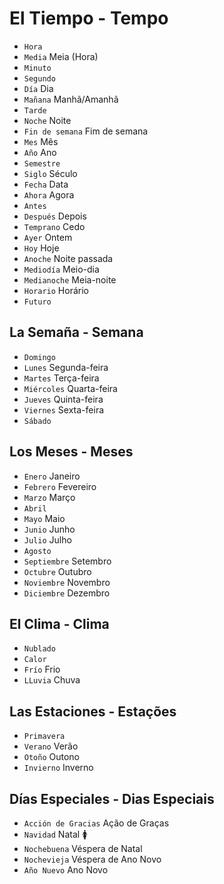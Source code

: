 # El Tiempo - Tempo

-   `Hora`
-   `Media` Meia (Hora)
-   `Minuto`
-   `Segundo`
-   `Día` Dia
-   `Mañana` Manhã/Amanhã
-   `Tarde`
-   `Noche` Noite
-   `Fin de semana` Fim de semana
-   `Mes` Mês
-   `Año` Ano
-   `Semestre`
-   `Siglo` Século
-   `Fecha` Data
-   `Ahora` Agora
-   `Antes`
-   `Después` Depois
-   `Temprano` Cedo
-   `Ayer` Ontem
-   `Hoy` Hoje
-   `Anoche` Noite passada
-   `Mediodía` Meio-dia
-   `Medianoche` Meia-noite
-   `Horario` Horário
-   `Futuro`

## La Semaña - Semana

-   `Domingo`
-   `Lunes` Segunda-feira
-   `Martes` Terça-feira
-   `Miércoles` Quarta-feira
-   `Jueves` Quinta-feira
-   `Viernes` Sexta-feira
-   `Sábado`

## Los Meses - Meses

-   `Enero` Janeiro
-   `Febrero` Fevereiro
-   `Marzo` Março
-   `Abril`
-   `Mayo` Maio
-   `Junio` Junho
-   `Julio` Julho
-   `Agosto`
-   `Septiembre` Setembro
-   `Octubre` Outubro
-   `Noviembre` Novembro
-   `Diciembre` Dezembro

## El Clima - Clima

-   `Nublado`
-   `Calor`
-   `Frío` Frio
-   `LLuvia` Chuva

## Las Estaciones - Estações

-   `Primavera`
-   `Verano` Verão
-   `Otoño` Outono
-   `Invierno` Inverno

## Días Especiales - Dias Especiais

-   `Acción de Gracias` Ação de Graças
-   `Navidad` Natal 🚺
-   `Nochebuena` Véspera de Natal
-   `Nochevieja` Véspera de Ano Novo
-   `Año Nuevo` Ano Novo
